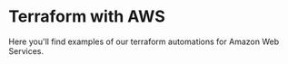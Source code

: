 # Terraform with AWS
Here you'll find examples of our terraform automations for Amazon Web Services.
